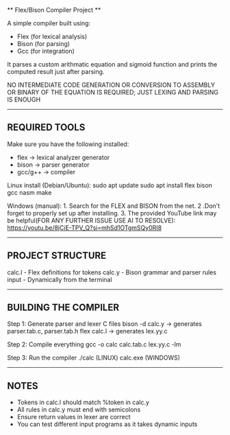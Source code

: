 **
                Flex/Bison Compiler Project
**

A simple compiler built using:
- Flex (for lexical analysis)
- Bison (for parsing)
- Gcc (for integration)

It parses a custom arithmatic equation and sigmoid function and prints the computed result just after parsing.

NO INTERMEDIATE CODE GENERATION OR CONVERSION TO ASSEMBLY OR BINARY OF THE EQUATION IS REQUIRED; JUST LEXING AND PARSING IS ENOUGH

------------------------------------------------------------
REQUIRED TOOLS
------------------------------------------------------------
Make sure you have the following installed:

- flex         → lexical analyzer generator
- bison        → parser generator
- gcc/g++      → compiler

Linux install (Debian/Ubuntu):
  sudo apt update
  sudo apt install flex bison gcc nasm make

Windows (manual):
    1. Search for the FLEX and BISON from the net.
    2 .Don't forget to properly set up after installing.
    3. The provided YouTube link may be helpful(FOR ANY FURTHER ISSUE USE AI TO RESOLVE): https://youtu.be/8jCiE-TPV_Q?si=mhSd1OTgmSQy0RI8
    
------------------------------------------------------------
PROJECT STRUCTURE
------------------------------------------------------------

calc.l         - Flex definitions for tokens
calc.y        - Bison grammar and parser rules
input           - Dynamically from the terminal

------------------------------------------------------------
BUILDING THE COMPILER
------------------------------------------------------------

Step 1: Generate parser and lexer C files
    bison -d calc.y        → generates parser.tab.c, parser.tab.h
    flex calc.l             → generates lex.yy.c

Step 2: Compile everything
    gcc -o calc calc.tab.c lex.yy.c -lm

Step 3: Run the compiler
    ./calc        (LINUX)
    calc.exe      (WINDOWS)

------------------------------------------------------------
NOTES
------------------------------------------------------------

- Tokens in calc.l should match %token in calc.y
- All rules in calc.y must end with semicolons
- Ensure return values in lexer are correct
- You can test different input programs as it takes dynamic inputs
